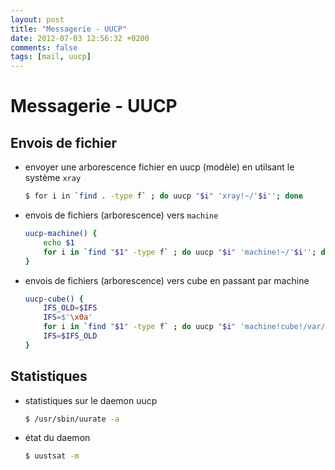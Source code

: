 ```yaml
---
layout: post
title: "Messagerie - UUCP"
date: 2012-07-03 12:56:32 +0200
comments: false
tags: [mail, uucp]
---
```


# Messagerie - UUCP

## Envois de fichier

* envoyer une arborescence fichier en uucp (modèle) en utilsant le système `xray`

	```bash
	$ for i in `find . -type f` ; do uucp "$i" 'xray!~/'$i''; done
	```

* envois de fichiers (arborescence) vers `machine`

	```bash
	uucp-machine() {
		echo $1
		for i in `find "$1" -type f` ; do uucp "$i" 'machine!~/'$i''; done
	}
	```

* envois de fichiers (arborescence) vers cube en passant par machine

	```bash
	uucp-cube() {
		IFS_OLD=$IFS
		IFS=$'\x0a'
		for i in `find "$1" -type f` ; do uucp "$i" 'machine!cube!/var/spool/	uucppublic/'"$i"; done
		IFS=$IFS_OLD
	}
	```

## Statistiques

* statistiques sur le daemon uucp

	```bash
	$ /usr/sbin/uurate -a
	```

* état du daemon

	```bash
	$ uustsat -m
	```
